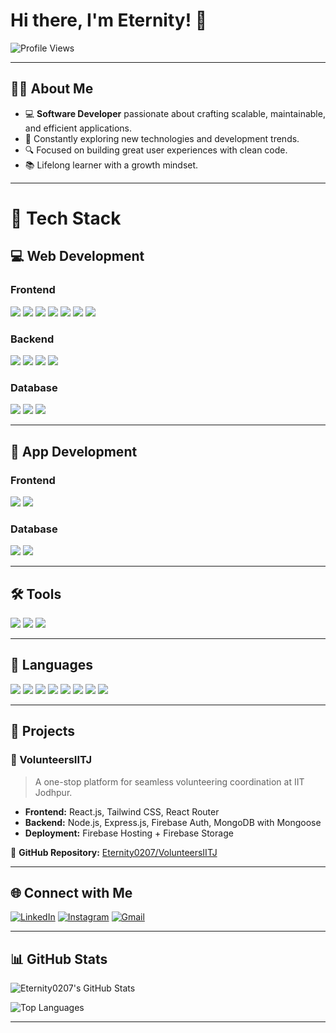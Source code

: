 # Hi there, I'm Eternity! 👋  
![Profile Views](https://komarev.com/ghpvc/?username=Eternity0207)

---

## 🧑‍💻 About Me

- 💻 **Software Developer** passionate about crafting scalable, maintainable, and efficient applications.
- 🚀 Constantly exploring new technologies and development trends.
- 🔍 Focused on building great user experiences with clean code.
- 📚 Lifelong learner with a growth mindset.

---

# 🚀 Tech Stack

## 💻 Web Development

### Frontend
<div align="left">
  <img src="https://img.shields.io/badge/Tailwind_CSS-38B2AC?style=for-the-badge&logo=tailwind-css&logoColor=white" />
  <img src="https://img.shields.io/badge/React-61DAFB?style=for-the-badge&logo=react&logoColor=black" />
  <img src="https://img.shields.io/badge/TypeScript-3178C6?style=for-the-badge&logo=typescript&logoColor=white" />
  <img src="https://img.shields.io/badge/JavaScript-F7DF1E?style=for-the-badge&logo=javascript&logoColor=black" />
  <img src="https://img.shields.io/badge/jQuery-0769AD?style=for-the-badge&logo=jquery&logoColor=white" />
  <img src="https://img.shields.io/badge/HTML5-E34F26?style=for-the-badge&logo=html5&logoColor=white" />
  <img src="https://img.shields.io/badge/CSS3-1572B6?style=for-the-badge&logo=css3&logoColor=white" />
</div>

### Backend
<div align="left">
  <img src="https://img.shields.io/badge/Node.js-339933?style=for-the-badge&logo=node.js&logoColor=white" />
  <img src="https://img.shields.io/badge/Django-092E20?style=for-the-badge&logo=django&logoColor=white" />
  <img src="https://img.shields.io/badge/Flask-000000?style=for-the-badge&logo=flask&logoColor=white" />
  <img src="https://img.shields.io/badge/Express-000000?style=for-the-badge&logo=express&logoColor=white" />
</div>

### Database
<div align="left">
  <img src="https://img.shields.io/badge/MySQL-4479A1?style=for-the-badge&logo=mysql&logoColor=white" />
  <img src="https://img.shields.io/badge/MongoDB-47A248?style=for-the-badge&logo=mongodb&logoColor=white" />
  <img src="https://img.shields.io/badge/PostgreSQL-4169E1?style=for-the-badge&logo=postgresql&logoColor=white" />
</div>

---

## 📱 App Development

### Frontend
<div align="left">
  <img src="https://img.shields.io/badge/React_Native-61DAFB?style=for-the-badge&logo=react&logoColor=black" />
  <img src="https://img.shields.io/badge/Material_UI-007FFF?style=for-the-badge&logo=mui&logoColor=white" />
</div>

### Database
<div align="left">
  <img src="https://img.shields.io/badge/Firebase_Realtime_DB-FFCA28?style=for-the-badge&logo=firebase&logoColor=black" />
  <img src="https://img.shields.io/badge/Cloud_Firestore-FFCA28?style=for-the-badge&logo=firebase&logoColor=black" />
</div>

---

## 🛠 Tools

<div align="left">
  <img src="https://img.shields.io/badge/Git-F05032?style=for-the-badge&logo=git&logoColor=white" />
  <img src="https://img.shields.io/badge/Docker-2496ED?style=for-the-badge&logo=docker&logoColor=white" />
  <img src="https://img.shields.io/badge/Heroku-430098?style=for-the-badge&logo=heroku&logoColor=white" />
</div>

---

## 🧠 Languages

<div align="left">
  <img src="https://img.shields.io/badge/Python-3776AB?style=for-the-badge&logo=python&logoColor=white" />
  <img src="https://img.shields.io/badge/Java-007396?style=for-the-badge&logo=java&logoColor=white" />
  <img src="https://img.shields.io/badge/C-00599C?style=for-the-badge&logo=c&logoColor=white" />
  <img src="https://img.shields.io/badge/C++-00599C?style=for-the-badge&logo=c%2B%2B&logoColor=white" />
  <img src="https://img.shields.io/badge/JavaScript-F7DF1E?style=for-the-badge&logo=javascript&logoColor=black" />
  <img src="https://img.shields.io/badge/Node.js-339933?style=for-the-badge&logo=node.js&logoColor=white" />
  <img src="https://img.shields.io/badge/Express.js-000000?style=for-the-badge&logo=express&logoColor=white" />
  <img src="https://img.shields.io/badge/React_Native-61DAFB?style=for-the-badge&logo=react&logoColor=black" />
</div>

---

## 🧩 Projects

### 🔹 VolunteersIITJ
> A one-stop platform for seamless volunteering coordination at IIT Jodhpur.

- **Frontend:** React.js, Tailwind CSS, React Router  
- **Backend:** Node.js, Express.js, Firebase Auth, MongoDB with Mongoose  
- **Deployment:** Firebase Hosting + Firebase Storage

📂 **GitHub Repository:** [Eternity0207/VolunteersIITJ](https://github.com/Eternity0207/VolunteersIITJ)

---

## 🌐 Connect with Me

[![LinkedIn](https://img.shields.io/badge/LinkedIn-0A66C2?style=flat&logo=linkedin&logoColor=white)](www.linkedin.com/in/arshgoyal0607)
[![Instagram](https://img.shields.io/badge/Instagram-E4405F?style=flat&logo=instagram&logoColor=white)](https://www.instagram.com/sin_master_69)
[![Gmail](https://img.shields.io/badge/Gmail-D14836?style=flat&logo=gmail&logoColor=white)](mailto:iamarsh0207@gmail.com)

---

## 📊 GitHub Stats

![Eternity0207's GitHub Stats](https://github-readme-stats.vercel.app/api?username=Eternity0207&show_icons=true&theme=radical)

![Top Languages](https://github-readme-stats.vercel.app/api/top-langs/?username=Eternity0207&layout=compact&theme=radical)

---
